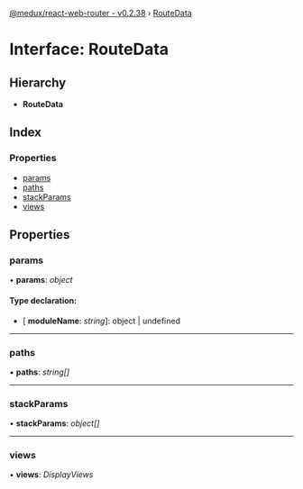 [@medux/react-web-router - v0.2.38](../README.md) › [RouteData](routedata.md)

# Interface: RouteData

## Hierarchy

* **RouteData**

## Index

### Properties

* [params](routedata.md#params)
* [paths](routedata.md#paths)
* [stackParams](routedata.md#stackparams)
* [views](routedata.md#views)

## Properties

###  params

• **params**: *object*

#### Type declaration:

* \[ **moduleName**: *string*\]: object | undefined

___

###  paths

• **paths**: *string[]*

___

###  stackParams

• **stackParams**: *object[]*

___

###  views

• **views**: *DisplayViews*
